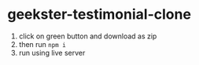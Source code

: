 # geekster-testimonial-clone

1. click on green button and download as zip
2. then run `npm i`
3. run using live server
